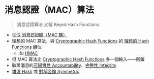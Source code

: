 # 消息認證（MAC）算法
>消息認證算法 又稱 Keyed Hash Functions

- 生成 [消息認證碼（MAC 碼）](演算法/消息認證碼（MAC%20碼）.md)
- 理想的 MAC 算法，與 [Cryptographic Hash Functions](演算法/Cryptographic%20Hash%20Functions.md) 的 [理想的 Hash Functions](演算法/理想的%20Hash%20Functions.md) 類似
	- 如 [HMAC](演算法/HMAC.md)
- 但 MAC 算法比 [Cryptographic Hash Functions](演算法/Cryptographic%20Hash%20Functions.md) 多一個輸入——密鑰
- 驗證消息的[可歸責性 Accountability](演算法/可歸責性%20Accountability.md)、[完整性 Integrity](演算法/完整性%20Integrity.md)
- [雜湊 Hash](演算法/雜湊%20Hash.md) 或 [對稱金鑰 Symmetric](演算法/對稱金鑰%20Symmetric.md)

